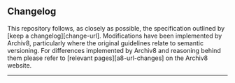 ## Changelog

This repository follows, as closely as possible, the specification outlined by [keep a changelog][change-url].  Modifications have been implemented by Archiv8, particularly where the original guidelines relate to semantic versioning.  For differences implemented by Archiv8 and reasoning behind them please refer to [relevant pages][a8-url-changes] on the Archiv8 website.

---
